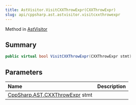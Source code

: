 ```yaml
---
title: AstVisitor.VisitCXXThrowExpr(CXXThrowExpr)
slug: api/cppsharp.ast.astvisitor.visitcxxthrowexpr
---
```

Method in [AstVisitor](/api/cppsharp/ast/astvisitor)

## Summary



```csharp
public virtual bool VisitCXXThrowExpr(CXXThrowExpr stmt)
```

## Parameters

|Name|Description|
|:---|:---|
|[CppSharp.AST.CXXThrowExpr](/api/cppsharp/ast/cxxthrowexpr) stmt||

